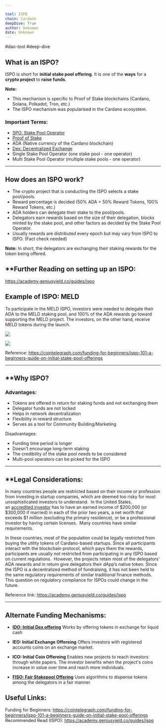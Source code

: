 ```yaml
---

tool: ISPO
chain: Cardano
deepDive: True
author: Unknown
date: Unknown
---
```

#dao-tool #deep-dive 
## **What is an ISPO?**
ISPO is short for **initial stake pool offering**. It is one of the **ways** for a **crypto project** to **raise funds**.

**Note:**
* This mechanism is specific to Proof of Stake blockchains (Cardano, Solana, Polkadot, Tron, etc.)
* The ISPO mechanism was popularised in the Cardano ecosystem.

### **Important Terms:**
* [SPO: Stake Pool Operator](https://cardano.org/stake-pool-operation/)
* [Proof of Stake](https://www.investopedia.com/terms/p/proof-stake-pos.asp)
* ADA (Native currency of the Cardano blockchain)
* [Dex: Decentralized Exchange](https://www.coinbase.com/learn/crypto-basics/what-is-a-dex)
* Single Stake Pool Operator (one stake pool - one operator)
* Multi Stake Pool Operator (multiple stake pools - one operator)

---


## **How does an ISPO work?**
* The crypto project that is conducting the ISPO selects a stake pool/pools.
* Reward percentage is decided (50% ADA + 50% Reward Tokens, 100% Reward Tokens, etc.)
* ADA holders can delegate their stake to the pool/pools.
* Delegators earn rewards based on the size of their delegation, blocks minted by the stake pool, and other factors as decided by the Stake Pool Operator. 
* Usually rewards are distributed every epoch but may vary from ISPO to ISPO. (Fact check needed)

**Note:** In short, the delegators are exchanging their staking rewards for the token being offered.

## **Further Reading on setting up an ISPO:
https://academy.geniusyield.co/guides/ispo

## **Example of ISPO: MELD**
To participate in the MELD ISPO, investors were needed to delegate their ADA to the MELD staking pool, and 100% of the ADA rewards go toward supporting the MELD project. The investors, on the other hand, receive MELD tokens during the launch.

![](https://i.imgur.com/S0ZyaxF.png)


![](https://i.imgur.com/uJQkbhV.png)

Reference: https://cointelegraph.com/funding-for-beginners/ispo-101-a-beginners-guide-on-initial-stake-pool-offerings

------


## **Why ISPO?
### Advantages:
* Tokens are offered in return for staking funds and not exchanging them
* Delegator funds are not locked
* Helps in network decentralization
* Flexibility in reward structure
* Serves as a tool for Community Building/Marketing

Disadvantages:
* Funding time period is longer
* Doesn't encourage long-term staking
* The credibility of the stake pool needs to be considered
* Multi-pool operators can be picked for the ISPO

________________________________________________________________________

## **Legal Considerations:

In many countries people are restricted based on their income or profession from investing in startup companies, which are deemed too risky for most unsophisticated investors to understand.  In the United States, an [accredited investor](https://www.investor.gov/introduction-investing/general-resources/news-alerts/alerts-bulletins/investor-bulletins/updated-3) has to have an earned income of $200,000 (or $300,000 if married) in each of the prior two years, a net worth that exceeds $1 million (excluding the primary residence), or be a professional investor by having certain licenses.  Many countries have similar requirements. 


In these countries, most of the population could be legally restricted from buying the utility tokens of Cardano-based startups. Since all participants interact with the blockchain protocol, which pays them the rewards, participants are usually not restricted from participating in any ISPO based on current regulations.  However, the projects retain most of the delegators’ ADA rewards and in return give delegators their dApp’s native token. Since the ISPO is a decentralized method of fundraising, it has not been held to the same regulatory requirements of similar traditional finance methods.  This question on regulatory compliance for ISPOs could change in the future.

Reference link: https://academy.geniusyield.co/guides/ispo

---

## **Alternate Funding Mechanisms:**

* [**IDO: Initial Dex offering**](https://coinmarketcap.com/alexandria/glossary/initial-dex-offering)
Works by offering tokens in exchange for liquid cash

* **IEO: Initial Exchange Offereing**
Offers investors with registered accounts coins on an exchange market.

* **ICO: Initial Coin Offereing**
Enables new projects to reach investors through white papers. The investor benefits when the project's coins increase in value over time and reach more individuals.

* [**FISO: Fair Stakepool Offering**](https://docs.minswap.org/faq/fiso)
Uses algorithms to dispense tokens among the delegators in a fair manner.


## **Useful Links:**
Funding for Beginners: https://cointelegraph.com/funding-for-beginners/ispo-101-a-beginners-guide-on-initial-stake-pool-offerings
Recommended Read (ISPO): https://academy.geniusyield.co/guides/ispo
